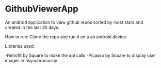 # GithubViewerApp
An android application to view github repos sorted by most stars and created in the last 30 days.

How to run:
Clone the repo and run it on a an android device.



Libraries used: 

-Retrofit by Square to make the api calls
-Picasso by Square to display user images in asynchronously 


